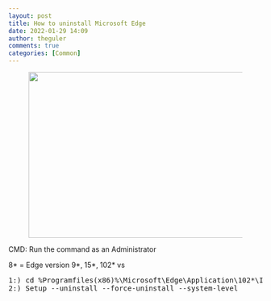 ```yaml
---
layout: post
title: How to uninstall Microsoft Edge
date: 2022-01-29 14:09
author: theguler
comments: true
categories: [Common]
---
```

<!-- wp:image {"id":1143,"width":626,"height":329,"sizeSlug":"large","linkDestination":"none"} -->
<figure class="wp-block-image size-large is-resized"><img src="https://theguler.wordpress.com/wp-content/uploads/2022/01/commandp.jpeg?w=998" alt="" class="wp-image-1143" width="626" height="329" /></figure>
<!-- /wp:image -->

<!-- wp:paragraph -->
<p>CMD: Run the command as an Administrator</p>
<!-- /wp:paragraph -->

<!-- wp:paragraph -->
<p>8* = Edge version     9*, 15*, 102* vs</p>
<!-- /wp:paragraph -->

<!-- wp:preformatted -->
<pre id="block-212c4770-1090-40f9-a3aa-882bb19bd474" class="wp-block-preformatted">1:) cd %Programfiles(x86)%\Microsoft\Edge\Application\102*\Installer
2:) Setup --uninstall --force-uninstall --system-level</pre>
<!-- /wp:preformatted -->
